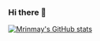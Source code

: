 ### Hi there 👋
[![Mrinmay's GitHub stats](https://github-readme-stats.vercel.app/api?username=mrinmaydhar&count_private=true)](https://github.com/anuraghazra/github-readme-stats)

<!--
**mrinmaydhar/mrinmaydhar** is a ✨ _special_ ✨ repository because its `README.md` (this file) appears on your GitHub profile.

Here are some ideas to get you started:

- 🔭 I’m currently working on ...
- 🌱 I’m currently learning ...
- 👯 I’m looking to collaborate on ...
- 🤔 I’m looking for help with ...
- 💬 Ask me about ...
- 📫 How to reach me: ...
- 😄 Pronouns: ...
- ⚡ Fun fact: ...
-->
